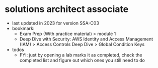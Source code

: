 # solutions architect associate

- last updated in 2023 for version SSA-C03
- bookmark:
  - Exam Prep (With practice material) > module 1
  - Deep Dive with Security: AWS Identity and Access Management (IAM) > Access Controls Deep Dive > Global Condition Keys
- todos
  - FYI: just by opening a lab marks it as completed, check the completed list and figure out which ones you still need to do
